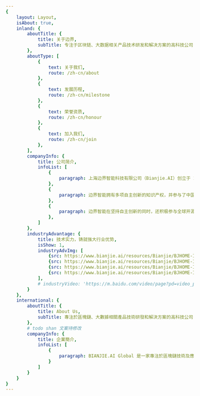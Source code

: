 ```yaml
---
{
    layout: Layout,
    isAbout: true,
    inland: {
        aboutTitle: {
            title: 关于边界,
            subTitle: 专注于区块链、大数据相关产品技术研发和解决方案的⾼科技公司
        },
        aboutType: [
            {
                text: 关于我们,
                route: /zh-cn/about
            },
            {
                text: 发展历程,
                route: /zh-cn/milestone
            },
            {
                text: 荣誉资质,
                route: /zh-cn/honour
            },
            {
                text: 加入我们,
                route: /zh-cn/join
            },
        ],
        companyInfo: {
            title: 公司简介,
            infoList: [
                {
                    paragraph: 上海边界智能科技有限公司（Bianjie.AI）创立于 2016 年，是一家专注于区块链、大数据相关产品技术研发、应用平台建设和解决方案咨询的高科技公司。边界智能以区块链跨链、NFT 技术及大数据隐私保护技术为核心，自主研发了安全可控、符合国密标准、支持下一代分布式商业系统的企业级联盟链产品- IRITA 产品系列，并与区块链服务网络（BSN）、南京数字金融产业研究院、亚洲数字银行、中国丝路集团全资子公司丝路之舟 DODR、海南国际文化艺术品交易中心、北京文交联合、 南京壹证通等合作伙伴，在跨链服务、数字金融、跨境贸易、大数据隐私保护等领域共同推进创新技术的落地应用，创造商业价值，服务实体经济。
                },
                {
                    paragraph: 边界智能拥有多项自主创新的知识产权，并参与了中国科学技术出版社出版的中国科协新一代信息技术系列丛书《区块链导论》的编撰。荣获包括长三角区块链应用创新大赛成长组冠军、南京创新周数字金融创新大赛特等奖、中国创新创业优胜企业、中国健康医疗大数据天使之星组冠军等多个区块链创新奖项。
                },
                {
                    paragraph: 边界智能在坚持自主创新的同时，还积极参与全球开源技术协作，是全球著名开源跨链项目 Cosmos/IRISnet 的技术开发者，边界智能开发的开源跨链代码被数十个全球开源区块链项目所采用。创始团队来自于 IBM Watson 全球研究院、万向区块链、中国金融在线等，在区块链技术研发方面超过 5 年经验、企业运营中超过 10 年以上工作经验，对相关行业领域均有着深厚的理解。核心研发团队毕业于卡内基梅隆（CMU）、马里兰（UMCP）、清华、北大、复旦、交大、人大等全球一流学府，覆盖计算机工程、自动化、算法与软件开发等专业。
                },
            ]
        },
        industryAdvantage: {
            title: 技术实力，铸就强大行业优势,
            isShow: 1,
            industryAdvImg: [
                {src: https://www.bianjie.ai/resources/Bianjie/BJHOME-IMAGE/about-us/1.png},
                {src: https://www.bianjie.ai/resources/Bianjie/BJHOME-IMAGE/about-us/2.png},
                {src: https://www.bianjie.ai/resources/Bianjie/BJHOME-IMAGE/about-us/3.png},
                {src: https://www.bianjie.ai/resources/Bianjie/BJHOME-IMAGE/about-us/4.png},
            ],
            # industryVideo: 'https://m.baidu.com/video/page?pd=video_page&nid=16636888572505741568&sign=4003613747986156398&word=%E6%AD%A3%E8%83%BD%E9%87%8F%E7%9F%AD%E8%A7%86%E9%A2%91%E4%B8%8B%E8%BD%BD&oword=%E6%AD%A3%E8%83%BD%E9%87%8F%E7%9F%AD%E8%A7%86%E9%A2%91%E4%B8%8B%E8%BD%BD&atn=index&frsrcid=4185&ext={%22jsy%22:1}&top={%22sfhs%22:1,%22_hold%22:2}&compilation_ext={%22hejiNid%22:%224360048695266897456%22,%22hjtab%22:1,%22compilation_id%22:%2213418543451505289897%22}&sl=4&fr0=A&fr1=A&lid=7881791165422909855&referlid=7881791165422909855&ms=1&frorder=1&_t=1630656217352'
        }
    },
    international: {
        aboutTitle: {
            title: About Us,
            subTitle: 專注於區塊鏈、大數據相關產品技術研發和解決方案的高科技公司
        },
        # todo shan 文案待修改
        companyInfo: {
            title: 企業簡介,
            infoList: [
                {
                    paragraph: BIANJIE.AI Global 是⼀家專注於區塊鏈技術及應用創新、全球領先的區塊鏈技術及應用服務商。BIANJIE.AI Global 與區塊鏈服務網絡（BSN）、亞洲數字銀行等全球夥伴深度合作，在跨鏈服務、數字金融、跨境貿易、元宇宙數字藏品等領域共同推進創新技術落地應用，服務全球實體經濟。在堅持自主創新的同時，BIANJIE.AI Global 還受邀為多個全球區塊鏈網絡貢獻跨鏈領域核心代碼，是全球互聯互通價值互聯網的建設者。BIANJIE.AI Global 同時是全球區塊鏈跨鏈開源技術的創新推動者，是全球著名開源跨鏈項目 COSMOS/IRISnet 的核心開發者。
                }
            ]
        }
    }
}
---
```

